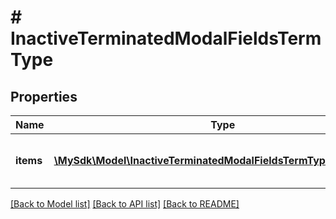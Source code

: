 # # InactiveTerminatedModalFieldsTermType

## Properties

Name | Type | Description | Notes
------------ | ------------- | ------------- | -------------
**items** | [**\MySdk\Model\InactiveTerminatedModalFieldsTermTypeItemsInner[]**](InactiveTerminatedModalFieldsTermTypeItemsInner.md) | List of termination type options | [optional]

[[Back to Model list]](../../README.md#models) [[Back to API list]](../../README.md#endpoints) [[Back to README]](../../README.md)
